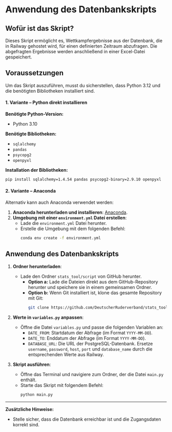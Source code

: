 # Anwendung des Datenbankskripts

## Wofür ist das Skript?

Dieses Skript ermöglicht es, Wettkampfergebnisse aus der Datenbank, die in Railway gehostet wird, für einen definierten Zeitraum abzufragen. Die abgefragten Ergebnisse werden anschließend in einer Excel-Datei gespeichert.

## Voraussetzungen
Um das Skript auszuführen, musst du sicherstellen, dass Python 3.12 und die benötigten Bibliotheken installiert sind.

#### 1. Variante – Python direkt installieren

**Benötigte Python-Version:**
- Python 3.10

**Benötigte Bibliotheken:**
- `sqlalchemy`
- `pandas`
- `psycopg2`
- `openpyxl`

**Installation der Bibliotheken:**
```bash
pip install sqlalchemy=1.4.54 pandas psycopg2-binary=2.9.10 openpyxl
```

#### 2. Variante – Anaconda

Alternativ kann auch Anaconda verwendet werden:

1. **Anaconda herunterladen und installieren**: [Anaconda](https://www.anaconda.com/products/individual).
2. **Umgebung mit einer `environment.yml` Datei erstellen**:
   - Lade die `environment.yml` Datei herunter.
   - Erstelle die Umgebung mit dem folgenden Befehl:
     ```bash
     conda env create -f environment.yml
     ```

## Anwendung des Datenbankskripts

1. **Ordner herunterladen**:
   - Lade den Ordner `stats_tool/script` von GitHub herunter.
     - **Option a:** Lade die Dateien direkt aus dem GitHub-Repository herunter und speichere sie in einem gemeinsamen Ordner.
     - **Option b:** Wenn Git installiert ist, klone das gesamte Repository mit Git:
       ```bash
       git clone https://github.com/DeutscherRuderverband/stats_tool.git
       ```

2. **Werte in `variables.py` anpassen**:
   - Öffne die Datei `variables.py` und passe die folgenden Variablen an:
     - `DATE_FROM`: Startdatum der Abfrage (im Format `YYYY-MM-DD`).
     - `DATE_TO`: Enddatum der Abfrage (im Format `YYYY-MM-DD`).
     - `DATABASE_URL`: Die URL der PostgreSQL-Datenbank. Ersetze `username`, `password`, `host`, `port` und `database_name` durch die entsprechenden Werte aus Railway.

3. **Skript ausführen**:
   - Öffne das Terminal und navigiere zum Ordner, der die Datei `main.py` enthält.
   - Starte das Skript mit folgendem Befehl:
     ```bash
     python main.py
     ```

---

**Zusätzliche Hinweise:**
- Stelle sicher, dass die Datenbank erreichbar ist und die Zugangsdaten korrekt sind.
